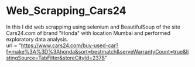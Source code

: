 # Web_Scrapping_Cars24
In this I did web scrappimg using selenium and BeautifulSoup of the site Cars24.com of brand "Honda" with location Mumbai and performed exploratory data analysis.\
url = "https://www.cars24.com/buy-used-car?f=make%3A%3D%3Ahonda&sort=bestmatch&serveWarrantyCount=true&listingSource=TabFilter&storeCityId=2378"
